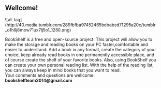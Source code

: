 <h2>Wellcome!</h2>
![alt tag](http://40.media.tumblr.com/289fbfba97452465bdbabed71295a20c/tumblr_o1h6j8mow71ux7lj5o1_1280.png)
<p>BookShelf is a free and open-source project. This 
project will allow you to make the storage and reading books on your PC faster,comfortable and easier to understand. 
Add a book in any format, create the category of your choice, keep already read books in one permanently accessible place,
and of course create the shelf of your favorite books.
Also, using BookShelf you can create your own personal reading list.
With the help of the reading list, you can always keep in mind books that you want to read.
<br>
Your comments and questions are wellcome: <b>bookshelfteam2014@gmail.com</b>
</p>
